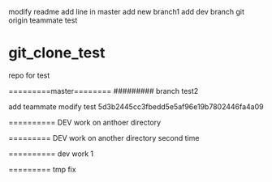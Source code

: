 modify readme
add line in master
add new branch1
add dev branch
git origin teammate test
# git_clone_test
repo for test



=========master========
#########
branch test2

add teammate modify test
5d3b2445cc3fbedd5e5af96e19b7802446fa4a09


==========
DEV work on anthoer directory


=========
DEV work on another directory second time

==========
dev work 1


=========
tmp fix

